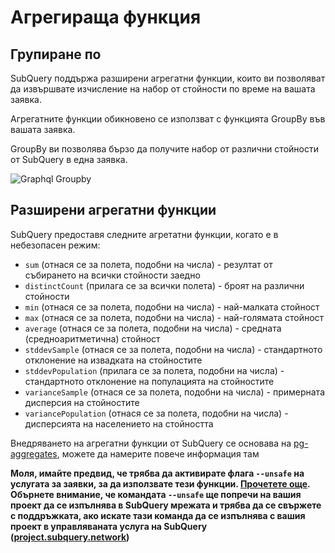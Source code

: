 # Агрегираща функция

## Групиране по

SubQuery поддържа разширени агрегатни функции, които ви позволяват да извършвате изчисление на набор от стойности по време на вашата заявка.

Агрегатните функции обикновено се използват с функцията GroupBy във вашата заявка.

GroupBy ви позволява бързо да получите набор от различни стойности от SubQuery в една заявка.

![Graphql Groupby](/assets/img/graphql_aggregation.png)

## Разширени агрегатни функции

SubQuery предоставя следните агретатни функции, когато е в небезопасен режим:

- `sum` (отнася се за полета, подобни на числа) - резултат от събирането на всички стойности заедно
- `distinctCount` (прилага се за всички полета) - броят на различни стойности
- `min` (отнася се за полета, подобни на числа) - най-малката стойност
- `max` (отнася се за полета, подобни на числа) - най-голямата стойност
- `average` (отнася се за полета, подобни на числа) - средната (средноаритметична) стойност
- `stddevSample` (отнася се за полета, подобни на числа) - стандартното отклонение на извадката на стойностите
- `stddevPopulation` (прилага се за полета, подобни на числа) - стандартното отклонение на популацията на стойностите
- `varianceSample` (отнася се за полета, подобни на числа) - примерната дисперсия на стойностите
- `variancePopulation` (отнася се за полета, подобни на числа) - дисперсията на населението на стойността

Внедряването на агрегатни функции от SubQuery се основава на [pg-aggregates](https://github.com/graphile/pg-aggregates), можете да намерите повече информация там

**Моля, имайте предвид, че трябва да активирате флага `--unsafe` на услугата за заявки, за да използвате тези функции. [Прочетете още](./references.md#unsafe-2). Обърнете внимание, че командата `--unsafe` ще попречи на вашия проект да се изпълнява в SubQuery мрежата и трябва да се свържете с поддръжката, ако искате тази команда да се изпълнява с вашия проект в управляваната услуга на SubQuery ([project.subquery.network](https://project.subquery.network))**
